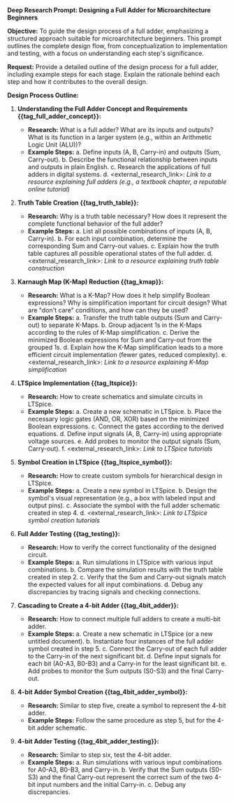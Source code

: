  **Deep Research Prompt: Designing a Full Adder for Microarchitecture Beginners**

 **Objective:** To guide the design process of a full adder, emphasizing a structured approach suitable for microarchitecture beginners. This prompt outlines the complete design flow, from conceptualization to implementation and testing, with a focus on understanding each step's significance.

 **Request:** Provide a detailed outline of the design process for a full adder, including example steps for each stage. Explain the rationale behind each step and how it contributes to the overall design.

 **Design Process Outline:**

 1. **Understanding the Full Adder Concept and Requirements {{tag_full_adder_concept}}:**
    - **Research:** What is a full adder? What are its inputs and outputs? What is its function in a larger system (e.g., within an Arithmetic Logic Unit (ALU))?
    - **Example Steps:**
        a. Define inputs (A, B, Carry-in) and outputs (Sum, Carry-out).
        b. Describe the functional relationship between inputs and outputs in plain English.
        c. Research the applications of full adders in digital systems.
        d. <external_research_link>: *Link to a resource explaining full adders (e.g., a textbook chapter, a reputable online tutorial)*

 2. **Truth Table Creation {{tag_truth_table}}:**
    - **Research:** Why is a truth table necessary? How does it represent the complete functional behavior of the full adder?
    - **Example Steps:**
        a. List all possible combinations of inputs (A, B, Carry-in).
        b. For each input combination, determine the corresponding Sum and Carry-out values.
        c. Explain how the truth table captures all possible operational states of the full adder.
        d. <external_research_link>: *Link to a resource explaining truth table construction*

 3. **Karnaugh Map (K-Map) Reduction {{tag_kmap}}:**
    - **Research:** What is a K-Map? How does it help simplify Boolean expressions? Why is simplification important for circuit design? What are "don't care" conditions, and how can they be used?
    - **Example Steps:**
        a. Transfer the truth table outputs (Sum and Carry-out) to separate K-Maps.
        b. Group adjacent 1s in the K-Maps according to the rules of K-Map simplification.
        c. Derive the minimized Boolean expressions for Sum and Carry-out from the grouped 1s.
        d. Explain how the K-Map simplification leads to a more efficient circuit implementation (fewer gates, reduced complexity).
        e. <external_research_link>: *Link to a resource explaining K-Map simplification*

 4. **LTSpice Implementation {{tag_ltspice}}:**
    - **Research:** How to create schematics and simulate circuits in LTSpice.
    - **Example Steps:**
        a. Create a new schematic in LTSpice.
        b. Place the necessary logic gates (AND, OR, XOR) based on the minimized Boolean expressions.
        c. Connect the gates according to the derived equations.
        d. Define input signals (A, B, Carry-in) using appropriate voltage sources.
        e. Add probes to monitor the output signals (Sum, Carry-out).
        f. <external_research_link>: *Link to LTSpice tutorials*

 5. **Symbol Creation in LTSpice {{tag_ltspice_symbol}}:**
    - **Research:** How to create custom symbols for hierarchical design in LTSpice.
    - **Example Steps:**
        a. Create a new symbol in LTSpice.
        b. Design the symbol's visual representation (e.g., a box with labeled input and output pins).
        c. Associate the symbol with the full adder schematic created in step 4.
        d. <external_research_link>: *Link to LTSpice symbol creation tutorials*

 6. **Full Adder Testing {{tag_testing}}:**
    - **Research:** How to verify the correct functionality of the designed circuit.
    - **Example Steps:**
        a. Run simulations in LTSpice with various input combinations.
        b. Compare the simulation results with the truth table created in step 2.
        c. Verify that the Sum and Carry-out signals match the expected values for all input combinations.
        d. Debug any discrepancies by tracing signals and checking connections.

 7. **Cascading to Create a 4-bit Adder {{tag_4bit_adder}}:**
    - **Research:** How to connect multiple full adders to create a multi-bit adder.
    - **Example Steps:**
        a. Create a new schematic in LTSpice (or a new untitled document).
        b. Instantiate four instances of the full adder symbol created in step 5.
        c. Connect the Carry-out of each full adder to the Carry-in of the next significant bit.
        d. Define input signals for each bit (A0-A3, B0-B3) and a Carry-in for the least significant bit.
        e. Add probes to monitor the Sum outputs (S0-S3) and the final Carry-out.

 8. **4-bit Adder Symbol Creation {{tag_4bit_adder_symbol}}:**
      - **Research:** Similar to step five, create a symbol to represent the 4-bit adder.
      - **Example Steps:** Follow the same procedure as step 5, but for the 4-bit adder schematic.

 9. **4-bit Adder Testing {{tag_4bit_adder_testing}}:**
    - **Research:** Similar to step six, test the 4-bit adder.
    - **Example Steps:**
        a. Run simulations with various input combinations for A0-A3, B0-B3, and Carry-in.
        b. Verify that the Sum outputs (S0-S3) and the final Carry-out represent the correct sum of the two 4-bit input numbers and the initial Carry-in.
        c. Debug any discrepancies.